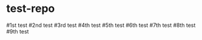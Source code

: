 # test-repo
#1st test
#2nd test
#3rd test
#4th test
#5th test
#6th test
#7th test
#8th test
#9th test
